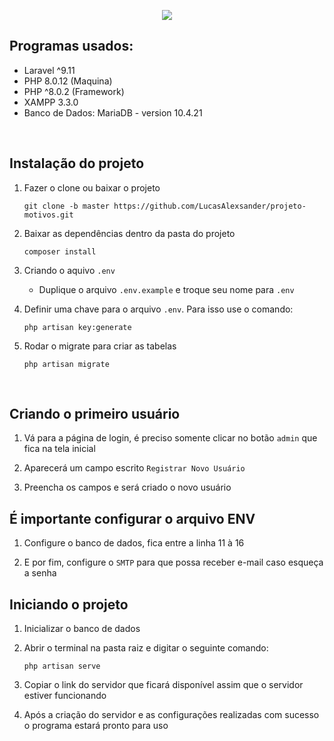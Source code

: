 <p align=center><img src="https://user-images.githubusercontent.com/90354669/167626321-f2d6136c-e70c-40f5-8789-91867c67d8ce.png"></img></p>

<h2>Programas usados:</h2>

- Laravel ^9.11
- PHP 8.0.12 (Maquina)
- PHP ^8.0.2 (Framework)
- XAMPP 3.3.0
- Banco de Dados: MariaDB - version 10.4.21

<br>

<h2>Instalação do projeto</h2>

1. Fazer o clone ou baixar o projeto
    ``` 
    git clone -b master https://github.com/LucasAlexsander/projeto-motivos.git
    ```
2. Baixar as dependências dentro da pasta do projeto
    ```
    composer install
    ```

3. Criando o aquivo `.env`

    - Duplique o arquivo `.env.example` e troque seu nome para `.env`

4. Definir uma chave para o arquivo `.env`. Para isso use o comando:
    ```
    php artisan key:generate
    ```

5. Rodar o migrate para criar as tabelas
    ```
    php artisan migrate
    ```

<br>

<h2>Criando o primeiro usuário</h2>

1. Vá para a página de login, é preciso somente clicar no botão `admin` que fica na tela inicial

2. Aparecerá um campo escrito `Registrar Novo Usuário`

3. Preencha os campos e será criado o novo usuário

<h2>É importante configurar o arquivo ENV</h2>

1. Configure o banco de dados, fica entre a linha 11 à 16

2. E por fim, configure o `SMTP` para que possa receber e-mail caso esqueça a senha

<h2>Iniciando o projeto</h2>

1. Inicializar o banco de dados

2. Abrir o terminal na pasta raiz e digitar o seguinte comando:
    ```
    php artisan serve
    ```
3. Copiar o link do servidor que ficará disponível assim que o servidor estiver funcionando

4. Após a criação do servidor e as configurações realizadas com sucesso o programa estará pronto para uso